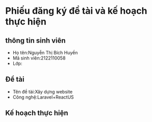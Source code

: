 # Phiếu đăng ký đề tài và kế hoạch thực hiện
## thông tin sinh viên
- Họ tên:Nguyễn Thị Bích Huyền
- Mã sinh viên:2122110058
- Lớp:
## Đề tài
- Tên đề tài:Xây dựng website
- Công nghệ:Laravel+ReactUS
## Kế hoạch thực hiện

